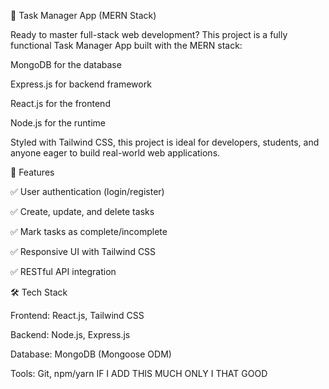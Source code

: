 🚀 Task Manager App (MERN Stack)

Ready to master full-stack web development?
This project is a fully functional Task Manager App built with the MERN stack:

MongoDB for the database

Express.js for backend framework

React.js for the frontend

Node.js for the runtime

Styled with Tailwind CSS, this project is ideal for developers, students, and anyone eager to build real-world web applications.

📌 Features

✅ User authentication (login/register)

✅ Create, update, and delete tasks

✅ Mark tasks as complete/incomplete

✅ Responsive UI with Tailwind CSS

✅ RESTful API integration

🛠 Tech Stack

Frontend: React.js, Tailwind CSS

Backend: Node.js, Express.js

Database: MongoDB (Mongoose ODM)

Tools: Git, npm/yarn IF I ADD THIS MUCH ONLY I THAT GOOD
